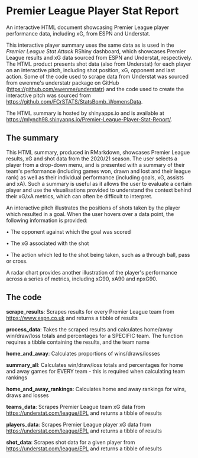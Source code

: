 # Premier League Player Stat Report
An interactive HTML document showcasing Premier League player performance data, including xG, from ESPN and Understat. 

This interactive player summary uses the same data as is used in the _Premier League Stat Attack_ RShiny dashboard, which showcases Premier League results and xG data sourced from ESPN and Understat, respectively. The HTML product presents shot data (also from Understat) for each player on an interactive pitch, including shot position, xG, opponent and last action. Some of the code used to scrape data from Understat was sourced from ewenme's understatr package on GitHub (https://github.com/ewenme/understatr) and the code used to create the interactive pitch was sourced from https://github.com/FCrSTATS/StatsBomb_WomensData.

The HTML summary is hosted by shinyapps.io and is available at https://mlynch98.shinyapps.io/Premier-League-Player-Stat-Report/.

## The summary

This HTML summary, produced in RMarkdown, showcases Premier League results, xG and shot data from the 2020/21 season. The user selects a player from a drop-down menu, and is presented with a summary of their team's performance (including games won, drawn and lost and their league rank) as well as their individual performance (including goals, xG, assists and xA). Such a summary is useful as it allows the user to evaluate a certain player and use the visualisations provided to understand the context behind their xG/xA metrics, which can often be difficult to interpret.

An interactive pitch illustrates the positions of shots taken by the player which resulted in a goal. When the user hovers over a data point, the following information is provided:

•	The opponent against which the goal was scored

• The xG associated with the shot

• The action which led to the shot being taken, such as a through ball, pass or cross.

A radar chart provides another illustration of the player's performance across a series of metrics, including xG90, xA90 and npxG90.

## The code

**scrape_results**:
Scrapes results for every Premier League team from https://www.espn.co.uk and returns a tibble of results

**process_data**:
Takes the scraped results and calculates home/away win/draw/loss totals and percentages for a SPECIFIC team. The function requires a tibble containing the results, and the team name

**home_and_away**:
Calculates proportions of wins/draws/losses

**summary_all**:
Calculates win/draw/loss totals and percentages for home and away games for EVERY team - this is required when calculating team rankings

**home_and_away_rankings**:
Calculates home and away rankings for wins, draws and losses

**teams_data**:
Scrapes Premier League team xG data from https://understat.com/league/EPL and returns a tibble of results

**players_data**:
Scrapes Premier League player xG data from https://understat.com/league/EPL and returns a tibble of results

**shot_data**:
Scrapes shot data for a given player from https://understat.com/league/EPL and returns a tibble of results

